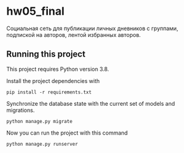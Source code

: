 # hw05_final

Социальная сеть для публикации личных дневников с группами, подпиской на авторов, лентой избранных авторов. 

## Running this project
This project requires Python version 3.8.

Install the project dependencies with
```
pip install -r requirements.txt

```
Synchronize the database state with the current set of models and migrations. 
```
python manage.py migrate
```

Now you can run the project with this command
```
python manage.py runserver
```
